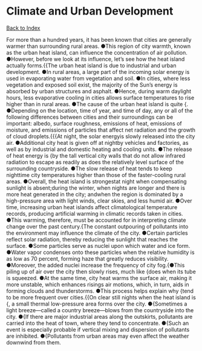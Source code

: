 # Climate and Urban Development
[Back to Index](https://github.com/windows10010/tpoExtractor/blog/master/README.md)

For more than a hundred years, it has been known that cities are generally warmer than surrounding rural areas. ●This region of city warmth, known as the urban heat island, can influence the concentration of air pollution. ●However, before we look at its influence, let’s see how the heat island actually forms.{{The urban heat island is due to industrial and urban development. ●In rural areas, a large part of the incoming solar energy is used in evaporating water from vegetation and soil. ●In cities, where less vegetation and exposed soil exist, the majority of the Sun’s energy is absorbed by urban structures and asphalt. ●Hence, during warm daylight hours, less evaporative cooling in cities allows surface temperatures to rise higher than in rural areas. ●The cause of the urban heat island is quite {. ●Depending on the location, time of year, and time of day, any or all of the following differences between cities and their surroundings can be important: albedo, surface roughness, emissions of heat, emissions of moisture, and emissions of particles that affect net radiation and the growth of cloud droplets.{{{At night, the solar energyis slowly released into the city air. ●Additional city heat is given off at nightby vehicles and factories, as well as by industrial and domestic heating and cooling units. ●The release of heat energy is {by the tall vertical city walls that do not allow infrared radiation to escape as readily as does the relatively level surface of the surrounding countryside. ●The slow release of heat tends to keep nighttime city temperatures higher than those of the faster-cooling rural areas. ●Overall, the heat island is strongestat night when compensating sunlight is absent;during the winter, when nights are longer and there is more heat generated in the city; andwhen the region is dominated by a high-pressure area with light winds, clear skies, and less humid air. ●Over time, increasing urban heat islands affect climatological temperature records, producing artificial warming in climatic records taken in cities. ●This warming, therefore, must be accounted for in interpreting climate change over the past century.{The constant outpouring of pollutants into the environment may influence the climate of the city. ●Certain particles reflect solar radiation, thereby reducing the sunlight that reaches the surface. ●Some particles serve as nuclei upon which water and ice form. ●Water vapor condenses onto these particles when the relative humidity is as low as 70 percent, forming haze that greatly reduces visibility. ●Moreover, the added nuclei increase the frequency of city fog.{●This piling up of air over the city then slowly rises, much like {does when its tube is squeezed. ●At the same time, city heat warms the surface air, making it more unstable, which enhances risings air motions, which, in turn, aids in forming clouds and thunderstorms. ●This process helps explain why {tend to be more frequent over cities.{{On clear still nights when the heat island is {, a small thermal low-pressure area forms over the city. ●{Sometimes a light breeze—called a country breeze—blows from the countryside into the city. ●{If there are major industrial areas along the outskirts, pollutants are carried into the heat of town, where they tend to concentrate. ●{Such an event is especially probable if vertical mixing and dispersion of pollutants are inhibited. ●{Pollutants from urban areas may even affect the weather downwind from them.